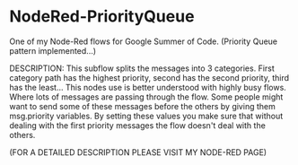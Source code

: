 # NodeRed-PriorityQueue
One of my Node-Red flows for Google Summer of Code. (Priority Queue pattern implemented...)

DESCRIPTION: 
This subflow splits the messages into 3 categories. First category path has the highest priority, second has the second priority, third has the least... This nodes use is better understood with highly busy flows. Where lots of messages are passing through the flow. Some people might want to send some of these messages before the others by giving them msg.priority variables. By setting these values you make sure that without dealing with the first priority messages the flow doesn't deal with the others.

(FOR A DETAILED DESCRIPTION PLEASE VISIT MY NODE-RED PAGE)
